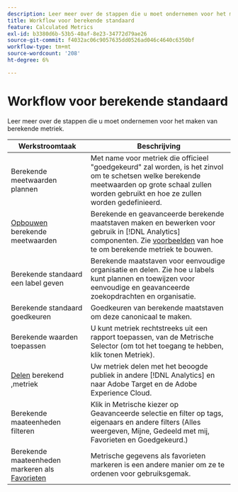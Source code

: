 ```yaml
---
description: Leer meer over de stappen die u moet ondernemen voor het maken van berekende metriek.
title: Workflow voor berekende standaard
feature: Calculated Metrics
exl-id: b3380d6b-53b5-40af-8e23-34772d79ae26
source-git-commit: f4032ac06c9057635dd0526ad046c4640c6350bf
workflow-type: tm+mt
source-wordcount: '208'
ht-degree: 6%

---
```


# Workflow voor berekende standaard

Leer meer over de stappen die u moet ondernemen voor het maken van berekende metriek.

| Werkstroomtaak | Beschrijving |
| --- | --- |
| Berekende meetwaarden plannen | Met name voor metriek die officieel &quot;goedgekeurd&quot; zal worden, is het zinvol om te schetsen welke berekende meetwaarden op grote schaal zullen worden gebruikt en hoe ze zullen worden gedefinieerd. |
| [Opbouwen](c-build-metrics/cm-build-metrics.md) berekende meetwaarden | Berekende en geavanceerde berekende maatstaven maken en bewerken voor gebruik in [!DNL Analytics] componenten.  Zie [voorbeelden](c-build-metrics/cm-build-metrics.md) van hoe te om berekende metriek te bouwen. |
| [](cm-tagging.md)Berekende standaard een label geven | Berekende maatstaven voor eenvoudige organisatie en delen. Zie hoe u labels kunt plannen en toewijzen voor eenvoudige en geavanceerde zoekopdrachten en organisatie. |
| [](cm-approving.md)Berekende standaard goedkeuren | Goedkeuren van berekende maatstaven om deze canonicaal te maken. |
| Berekende waarden toepassen | U kunt metriek rechtstreeks uit een rapport toepassen, van de Metrische Selector (om tot het toegang te hebben, klik tonen Metriek). |
| [Delen](cm-sharing.md) berekend ,metriek | Uw metriek delen met het beoogde publiek in andere [!DNL Analytics] en naar Adobe Target en de Adobe Experience Cloud. |
| Berekende maateenheden filteren | Klik in Metrische kiezer op Geavanceerde selectie en filter op tags, eigenaars en andere filters (Alles weergeven, Mijne, Gedeeld met mij, Favorieten en Goedgekeurd.) |
| Berekende maateenheden markeren als [Favorieten](cm-finding.md) | Metrische gegevens als favorieten markeren is een andere manier om ze te ordenen voor gebruiksgemak. |
